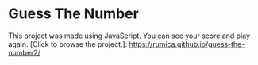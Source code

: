 # Guess The Number

This project was made using JavaScript. You can see your score and play again.
[Click to browse the project.]: https://rumica.github.io/guess-the-number2/

